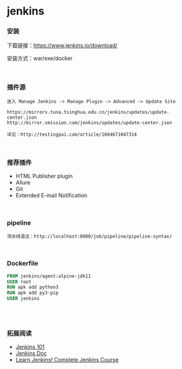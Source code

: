 # jenkins



### 安装
下载链接：https://www.jenkins.io/download/

安装方式：war/exe/docker

<br>

### 插件源
```
进入 Manage Jenkins -> Manage Plugin -> Advanced -> Update Site

https://mirrors.tuna.tsinghua.edu.cn/jenkins/updates/update-center.json
http://mirror.xmission.com/jenkins/updates/update-center.json

详见：http://testingpai.com/article/1604671047314
```

<br>


### 推荐插件
- HTML Publisher plugin
- Allure
- Git
- Extended E-mail Notification


<br>

### pipeline
```
流水线语法：http://localhost:8000/job/pipeline/pipeline-syntax/
```

<br>

### Dockerfile
```Dockerfile
FROM jenkins/agent:alpine-jdk11
USER root
RUN apk add python3
RUN apk add py3-pip
USER jenkins
```

<br><br>

### 拓展阅读
- [Jenkins 101](https://github.com/devopsjourney1/jenkins-101)
- [Jenkins Doc](https://www.jenkins.io/doc/)
- [Learn Jenkins! Complete Jenkins Course](https://www.youtube.com/watch?v=6YZvp2GwT0A)